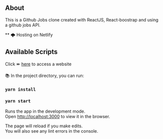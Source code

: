 ## About 

This is a Github Jobs clone created with ReactJS, React-boostrap and using a github jobs API.

** 🌩 Hosting on Netlify

## Available Scripts

Click ⏩ [here](https://clone-githubjobs-samuelkueta.netlify.app/) to access a website

📚 
In the project directory, you can run:

### `yarn install`

### `yarn start`

Runs the app in the development mode.<br />
Open [http://localhost:3000](http://localhost:3000) to view it in the browser.

The page will reload if you make edits.<br />
You will also see any lint errors in the console.